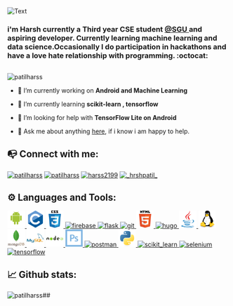 ##
![Text](https://github.com/patilharss/patilharss/blob/main/new4.gif)
### i'm Harsh currently a Third year CSE student [ @SGU ](http://www.sanjayghodawatuniversity.ac.in/) and aspiring developer. Currently learning machine learning and data science.Occasionally I do participation in hackathons and have a love hate relationship with programming. :octocat:	
## 

<p align="left"> <img src="https://komarev.com/ghpvc/?username=patilharss&label=Profile%20views&color=0e75b6&style=flat-square" alt="patilharss" /> </p>  
  
- 🔭 I’m currently working on **Android and Machine Learning**  
  
- 🌱 I’m currently learning **scikit-learn , tensorflow**  
  
- 🤝 I’m looking for help with **TensorFlow Lite on Android**  
  
- 💬 Ask me about anything [here](https://github.com/patilharss/patilharss/issues/1), if i know i am happy to help.
    
## :mailbox_with_no_mail: Connect with me:
<p align="left">  
<a href="https://linkedin.com/in/patilharss" target="blank"><img align="center" src="https://cdn.worldvectorlogo.com/logos/linkedin-icon.svg" alt="patilharss" height="30" width="40" /></a>  
<a href="https://kaggle.com/patilharss" target="blank"><img align="center" src="https://www.vectorlogo.zone/logos/kaggle/kaggle-ar21.svg" alt="patilharss" height="40" width="80" /></a>  
<a href="https://fb.com/harss2199" target="blank"><img align="center" src="https://cdn.worldvectorlogo.com/logos/facebook-3.svg" alt="harss2199" height="30" width="40" /></a>  
<a href="https://instagram.com/_hrshpatil_" target="blank"><img align="center" src="https://cdn.worldvectorlogo.com/logos/instagram-2-1.svg" alt="_hrshpatil_" height="30" width="40" /></a>  
</p>  
  
## :gear: Languages and Tools:
<p align="left"> <a href="https://developer.android.com" target="_blank"> <img src="https://raw.githubusercontent.com/devicons/devicon/master/icons/android/android-original-wordmark.svg" alt="android" width="40" height="40"/> </a> <a href="https://www.cprogramming.com/" target="_blank"> <img src="https://raw.githubusercontent.com/devicons/devicon/master/icons/c/c-original.svg" alt="c" width="40" height="40"/> </a> <a href="https://www.w3schools.com/css/" target="_blank"> <img src="https://raw.githubusercontent.com/devicons/devicon/master/icons/css3/css3-original-wordmark.svg" alt="css3" width="40" height="40"/> </a> <a href="https://firebase.google.com/" target="_blank"> <img src="https://www.vectorlogo.zone/logos/firebase/firebase-icon.svg" alt="firebase" width="40" height="40"/> </a> <a href="https://flask.palletsprojects.com/" target="_blank"> <img src="https://www.vectorlogo.zone/logos/pocoo_flask/pocoo_flask-icon.svg" alt="flask" width="40" height="40"/> </a> <a href="https://git-scm.com/" target="_blank"> <img src="https://www.vectorlogo.zone/logos/git-scm/git-scm-icon.svg" alt="git" width="40" height="40"/> </a> <a href="https://www.w3.org/html/" target="_blank"> <img src="https://raw.githubusercontent.com/devicons/devicon/master/icons/html5/html5-original-wordmark.svg" alt="html5" width="40" height="40"/> </a> <a href="https://gohugo.io/" target="_blank"> <img src="https://api.iconify.design/logos-hugo.svg" alt="hugo" width="40" height="40"/> </a> <a href="https://www.java.com" target="_blank"> <img src="https://raw.githubusercontent.com/devicons/devicon/master/icons/java/java-original.svg" alt="java" width="40" height="40"/> </a> <a href="https://www.linux.org/" target="_blank"> <img src="https://raw.githubusercontent.com/devicons/devicon/master/icons/linux/linux-original.svg" alt="linux" width="40" height="40"/> </a> <a href="https://www.mongodb.com/" target="_blank"> <img src="https://raw.githubusercontent.com/devicons/devicon/master/icons/mongodb/mongodb-original-wordmark.svg" alt="mongodb" width="40" height="40"/> </a> <a href="https://www.mysql.com/" target="_blank"> <img src="https://raw.githubusercontent.com/devicons/devicon/master/icons/mysql/mysql-original-wordmark.svg" alt="mysql" width="40" height="40"/> </a> <a href="https://nodejs.org" target="_blank"> <img src="https://raw.githubusercontent.com/devicons/devicon/master/icons/nodejs/nodejs-original-wordmark.svg" alt="nodejs" width="40" height="40"/> </a> <a href="https://www.photoshop.com/en" target="_blank"> <img src="https://raw.githubusercontent.com/devicons/devicon/master/icons/photoshop/photoshop-line.svg" alt="photoshop" width="40" height="40"/> </a> <a href="https://postman.com" target="_blank"> <img src="https://www.vectorlogo.zone/logos/getpostman/getpostman-icon.svg" alt="postman" width="40" height="40"/> </a> <a href="https://www.python.org" target="_blank"> <img src="https://raw.githubusercontent.com/devicons/devicon/master/icons/python/python-original.svg" alt="python" width="40" height="40"/> </a> <a href="https://scikit-learn.org/" target="_blank"> <img src="https://upload.wikimedia.org/wikipedia/commons/0/05/Scikit_learn_logo_small.svg" alt="scikit_learn" width="40" height="40"/> </a> <a href="https://www.selenium.dev" target="_blank"> <img src="https://raw.githubusercontent.com/detain/svg-logos/780f25886640cef088af994181646db2f6b1a3f8/svg/selenium-logo.svg" alt="selenium" width="40" height="40"/> </a> <a href="https://www.tensorflow.org" target="_blank"> <img src="https://www.vectorlogo.zone/logos/tensorflow/tensorflow-icon.svg" alt="tensorflow" width="40" height="40"/> </a> </p>  
  
## :chart_with_upwards_trend: Github stats:
<p><img align="left" src="https://github-readme-stats.vercel.app/api/top-langs?username=patilharss&show_icons=true&theme=radical&locale=en&layout=compact" alt="patilharss" /></p>  
##
  
  
